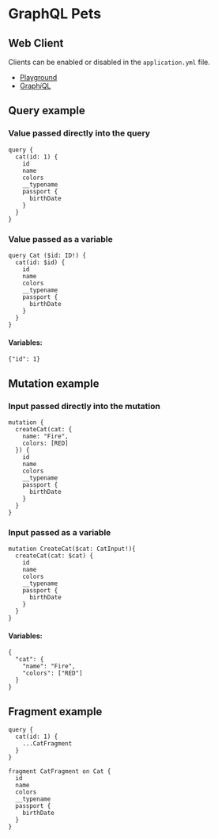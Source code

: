 # GraphQL Pets

## Web Client

Clients can be enabled or disabled in the `application.yml` file.

- [Playground](http://localhost:8080/playground)
- [Graph*i*QL](http://localhost:8080/graphiql)

## Query example

### Value passed directly into the query
```
query {
  cat(id: 1) {
    id
    name
    colors
    __typename
    passport {
      birthDate
    }
  }
}
```

### Value passed as a variable
```
query Cat ($id: ID!) {
  cat(id: $id) {
    id
    name
    colors
    __typename
    passport {
      birthDate
    }
  }
}
```
#### Variables:
```
{"id": 1}
```

## Mutation example

### Input passed directly into the mutation
```
mutation {
  createCat(cat: {
    name: "Fire",
    colors: [RED]
  }) {
    id
    name
    colors
    __typename
    passport {
      birthDate
    }
  }
}
```

### Input passed as a variable

```
mutation CreateCat($cat: CatInput!){
  createCat(cat: $cat) {
    id
    name
    colors
    __typename
    passport {
      birthDate
    }
  }
}
```
#### Variables:
```
{
  "cat": {
    "name": "Fire",
    "colors": ["RED"]
  }
}
```

## Fragment example

```
query {
  cat(id: 1) {
    ...CatFragment
  }
}

fragment CatFragment on Cat {
  id
  name
  colors
  __typename
  passport {
    birthDate
  }
}
```